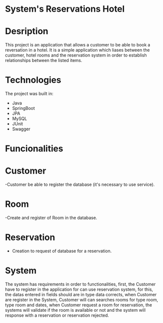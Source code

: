 # System's Reservations Hotel

# Desription

This project is an application that allows a customer to be able to book a reversation in a hotel.  It is a simple application which liases between the customer, hotel rooms and the reservation system in order to establish relationships between the listed items.

# Technologies

The project was built in:
- Java
- SpringBoot
- JPA
- MySQL
- JUnit
- Swagger

# Funcionalities
# Customer

-Customer be able to register the database (it's necessary to use service).

# Room

-Create and register of Room in the database.

# Reservation

- Creation to request of database for a reservation.

# System
The system has requirements in order to functionalities, first, the Customer have to register in the application for can use reservation system, for this, the datas entered in fields should are in type data corrects, when Customer are register in the System, Customer will can searches rooms for type room, type room and dates, when Customer request a room for reservation, the systems will validate if the room is available or not and the system will response with a reservation or reservation rejected. 


